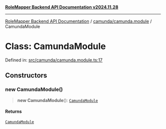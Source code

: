 [**RoleMapper Backend API Documentation v2024.11.28**](../../../README.md)

***

[RoleMapper Backend API Documentation](../../../modules.md) / [camunda/camunda.module](../README.md) / CamundaModule

# Class: CamundaModule

Defined in: [src/camunda/camunda.module.ts:17](https://github.com/FlowCraft-AG/RoleMapper/blob/a27a4625e026a9ad2c24db2d223617539cb70099/backend/src/camunda/camunda.module.ts#L17)

## Constructors

### new CamundaModule()

> **new CamundaModule**(): [`CamundaModule`](CamundaModule.md)

#### Returns

[`CamundaModule`](CamundaModule.md)

